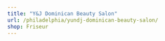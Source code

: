 ```yaml
---
title: "Y&J Dominican Beauty Salon"
url: /philadelphia/yundj-dominican-beauty-salon/
shop: Friseur
---
```

